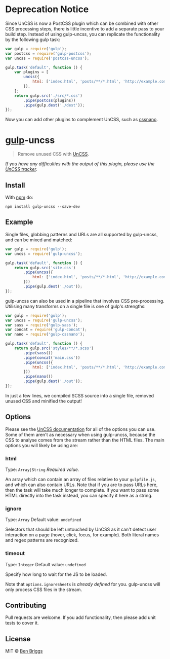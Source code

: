 # Deprecation Notice

Since UnCSS is now a PostCSS plugin which can be combined with other CSS
processing steps, there is little incentive to add a separate pass to your
build step. Instead of using gulp-uncss, you can replicate the functionality
by the following gulp task:

```js
var gulp = require('gulp');
var postcss = require('gulp-postcss');
var uncss = require('postcss-uncss');

gulp.task('default', function () {
    var plugins = [
        uncss({
            html: ['index.html', 'posts/**/*.html', 'http://example.com']
        }),
    ];
    return gulp.src('./src/*.css')
        .pipe(postcss(plugins))
        .pipe(gulp.dest('./dest'));
});
```

Now you can add other plugins to complement UnCSS, such as [cssnano].

[cssnano]: https://github.com/ben-eb/cssnano

# [gulp][gulp]-uncss

> Remove unused CSS with [UnCSS][orig].

*If you have any difficulties with the output of this plugin, please use the
[UnCSS tracker][bugs].*

## Install

With [npm](https://npmjs.org/package/gulp-uncss) do:

```
npm install gulp-uncss --save-dev
```

## Example

Single files, globbing patterns and URLs are all supported by gulp-uncss, and
can be mixed and matched:

```js
var gulp = require('gulp');
var uncss = require('gulp-uncss');

gulp.task('default', function () {
    return gulp.src('site.css')
        .pipe(uncss({
            html: ['index.html', 'posts/**/*.html', 'http://example.com']
        }))
        .pipe(gulp.dest('./out'));
});
```

gulp-uncss can also be used in a pipeline that involves CSS pre-processing.
Utilising many transforms on a single file is one of gulp's strengths:

```js
var gulp = require('gulp');
var uncss = require('gulp-uncss');
var sass = require('gulp-sass');
var concat = require('gulp-concat');
var nano = require('gulp-cssnano');

gulp.task('default', function () {
    return gulp.src('styles/**/*.scss')
        .pipe(sass())
        .pipe(concat('main.css'))
        .pipe(uncss({
            html: ['index.html', 'posts/**/*.html', 'http://example.com']
        }))
        .pipe(nano())
        .pipe(gulp.dest('./out'));
});
```

In just a few lines, we compiled SCSS source into a single file, removed unused
CSS and minified the output!

## Options

Please see the [UnCSS documentation][docs] for all of the options you can use.
Some of them aren't as necessary when using gulp-uncss, because the CSS to
analyse comes from the stream rather than the HTML files. The main options you
will likely be using are:

### html
Type: `Array|String`
*Required value.*

An array which can contain an array of files relative to your `gulpfile.js`, and
which can also contain URLs. Note that if you are to pass URLs here, then the
task will take much longer to complete. If you want to pass some HTML directly
into the task instead, you can specify it here as a string.

### ignore
Type: `Array`
Default value: `undefined`

Selectors that should be left untouched by UnCSS as it can't detect user
interaction on a page (hover, click, focus, for example). Both literal names and
regex patterns are recognized.

### timeout
Type: `Integer`
Default value: `undefined`

Specify how long to wait for the JS to be loaded.

Note that `options.ignoreSheets` is *already defined* for you. gulp-uncss will
only process CSS files in the stream.

## Contributing

Pull requests are welcome. If you add functionality, then please add unit tests
to cover it.

## License

MIT © [Ben Briggs](http://beneb.info)

[bugs]:    https://github.com/giakki/uncss/issues
[docs]:    https://github.com/giakki/uncss#within-nodejs
[gulp]:    https://github.com/gulpjs/gulp
[orig]:    https://github.com/giakki/uncss
